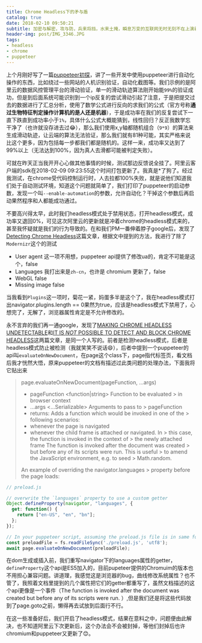 ```yaml
---
title: Chrome Headless下的矛与盾
catalog: true
date: 2018-02-10 09:50:21
subtitle: 加密与解密，攻与防，兵来将挡，水来土掩，瞬息万变的互联网无时无刻不在上演着这一幕
header-img: post/IMG_3346.JPG
tags:
- headless
- chrome
- puppeteer
---
```

上个月刚好写了一篇[puppeteer初探](/2018/01/09/puppeteer/)，讲了一些开发中使用puppeteer进行自动化操作的东西，比如绕过一些网站的人机识别验证，自动化截图等。我们示例的是阿里云的数据风控管理平台的滑动验证，单一的滑动轨迹算法刚开始能`99%`的验证成功，但是到后面系统可能识别到一个ip反复的尝试滑动引起了注意，于是把提交过去的数据进行了汇总分析，使用了数学公式进行反向的求我们的公式（官方号称**通过生物特征判定操作计算机的是人还是机器**），于是成功率在我们的反复尝试下一直下跌直到成功率小于`1%`，具体什么公式大概能猜到，线性回归？反正我数学忘干净了（也许就没存进去过😂），那么我们使用x,y轴都随机组合（`9*9`）的算法来生成滑动轨迹，让云端的算法无法验证，那么我们就有81种可能，其实严格来说比这个更多，因为包括每一步都我们都是随机的。这样一来，成功率又达到了99%以上（无法达到100%，因为真人去滑都可能被判定失败）。

可就在昨天正当我开开心心做其他事情的时候，测试那边反馈说全挂了。阿里云客户端的sdk在2018-02-09 09:23:55这个时间打包更新了。我真是*了狗了。经过我测试，在chrome受代码控制运行时，人去拉都100%失败，就是说他们知道我们处于自动测试环境，知道这个问题就简单了，我们打印了puppeteer的启动参数，发现一个叫`--enable-automation`的参数，允许自动化？干掉这个参数后再启动果然程序和人都能成功通过。

不要高兴得太早，此时我们headless模式处于禁用状态，打开headless模式，成功率又退回0%，可见这次阿里云的更新就是冲着chrome的headless模式来的，甚至我怀疑就是我们的行为导致的。在和我们PM一番伸着脖子google后，发现了[Detecting Chrome Headless](http://antoinevastel.github.io/bot%20detection/2017/08/05/detect-chrome-headless.html)这篇文章，根据文中提到的方法，我进行了除了`Modernizr`这个的测试
* User agent      这一项不用想，puppeteer api提供了修改ua的，肯定不可能是这个，false
* Languages       我打出来是`zh-cn`，也许是 chromium 更新了，false
* WebGL           false
* Missing image   false

当我看到`Plugins`这一项时，菊花一紧，妈蛋多半是这个了，我在headless模式打出navigator.plugins.length == 0果然为true，应该是headless模式下禁用了，心想完了，无解了，浏览器属性肯定是不允许修改的。

永不言弃的我们再一通google，发现了[MAKING CHROME HEADLESS UNDETECTABLE](https://intoli.com/blog/making-chrome-headless-undetectable/)和[IT IS *NOT* POSSIBLE TO DETECT AND BLOCK CHROME HEADLESS](https://intoli.com/blog/not-possible-to-block-chrome-headless/)这两篇文章，是同一个人写的。前者是检测headless模式，后者是headless模式防止被检测（我就笑笑不说话😄），后者中提到一个puppeteer的api叫`evaluateOnNewDocument`，在page这个class下，page指代标签页，看文档后我才恍然大悟，原来puppeteer的文档有描述过此类问题的处理办法，下面我将它贴出来
> page.evaluateOnNewDocument(pageFunction, ...args)
> * pageFunction <function|string> Function to be evaluated > in browser context
> * ...args <...Serializable> Arguments to pass to > pageFunction
> * returns: <Promise>
Adds a function which would be invoked in one of the > following scenarios: 
> * whenever the page is navigated
> * whenever the child frame is attached or navigated. In > this case, the function is invoked in the context of > the newly attached frame
> The function is invoked after the document was created > but before any of its scripts were run. This is useful > to amend the JavaScript environment, e.g. to seed > Math.random.
> 
> An example of overriding the navigator.languages > property before the page loads:
```js
// preload.js

// overwrite the `languages` property to use a custom getter
Object.defineProperty(navigator, "languages", {
  get: function() {
    return ["en-US", "en", "bn"];
  };
});

// In your puppeteer script, assuming the preload.js file is in same folder of our script
const preloadFile = fs.readFileSync('./preload.js', 'utf8');
await page.evaluateOnNewDocument(preloadFile);
```
在dom生成或插入前，我们重写navigator下的languages属性的getter，`defineProperty`这个api是ES5加入的，目前pupeteer提供的Chromuim的版本也不用担心兼容问题。讲道理，我感觉这是浏览器的bug，曲线修改系统属性？也不管了，我照着文档里提到的几个属性把它们的getter都重写了，虽然文档描述的这个api更像是一个事件（The function is invoked after the document was created but before any of its scripts were run. ）,但是我们还是将这些代码放到了page.goto之前，懒得再去试放到后面行不行。

在这一些准备好后，我们开启了headless模式，结果在意料之中，问题便由此解决，也不知道阿里云下次更新后，这个办法会不会被封掉，等他们封掉后也许chromium和puppeteer又更新了😊。
